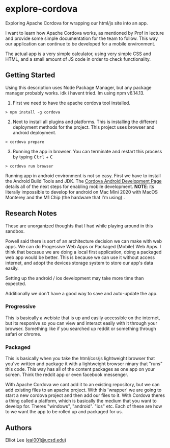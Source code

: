 # explore-cordova
Exploring Apache Cordova for wrapping our html/js site into an app.

I want to learn how Apache Cordova works, as mentioned by Prof in lecture and provide some simple documentation for the team to follow. This way our application can continue to be developed for a mobile environment.

The actual app is a very simple calculator, using very simple CSS and HTML, and a small amount of JS code in order to check functionality.

## Getting Started ##
Using this description uses Node Package Manager, but any package manager probably works. idk i havent tried. Im using npm v6.14.13.
1. First we need to have the apache cordova tool installed.
```
> npm install -g cordova
```
2. Next to install all plugins and platforms. This is installing the different deployment methods for the project. This project uses browser and android deployment.
```
> cordova prepare
```
3. Running the app in browser. You can terminate and restart this process by typing <kbd>Ctrl</kbd> + <kbd>C</kbd>
```
> cordova run browser
```
Running app in android environment is not so easy. First we have to install the Android Build Tools and JDK. The [Cordova Android Development Page](https://cordova.apache.org/docs/en/11.x/guide/platforms/android/index.html) details all of the next steps for enabling mobile development.
**NOTE**: its literally impossible to develop for android on Mac Mini 2020 with MacOS Monterey and the M1 Chip (the hardware that I'm using) .

## Research Notes ##
These are unorganized thoughts that I had while playing around in this sandbox.

Powell said there is sort of an architecture decision we can make with web apps. We can do Progessive Web Apps or Packaged (Mobile) Web Apps.
I think that becasue we are doing a local first application, doing a packaged web app would be better. This is because we can use it without access internet, and adopt the devices storage system to store our app's data easily.

Setting up the android / ios development may take more time than expected.

Additionally we don't have a good way to save and auto-update the app.

### Progressive ###
This is basically a webiste that is up and easily accessible on the internet, but its responive so you can view and interact easily with it through your browser. Something like if you searched up reddit or something through safari or chrome.

### Packaged ###
This is basically when you take the html/css/js lightweight browser that you've written and package it with a lightweight browser ninary that "runs" this code. This way has all of the content packages as one app on your screen. Think the reddit app or even facebook messenger.

With Apache Cordova we cant add it to an existing repository, but we can add existing files to an apache project. With this 'wrapper' we are going to start a new cordova project and then add our files to it. With Cordova theres a thing called a platform, which is basically the medium that you want to develop for. Theres "windows", "android". "ios" etc. Each of these are how to we want the app to be rolled up and packaged for us.

## Authors ##
Elliot Lee (eal001@ucsd.edu)

